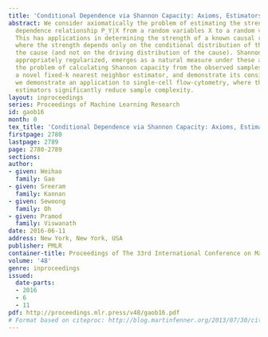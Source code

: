 ```yaml
---
title: 'Conditional Dependence via Shannon Capacity: Axioms, Estimators and Applications'
abstract: We consider axiomatically the problem of estimating the strength of a conditional
  dependence relationship P_Y|X from a random variables X to a random variable Y.
  This has applications in determining the strength of a known causal relationship,
  where the strength depends only on the conditional distribution of the effect given
  the cause (and not on the driving distribution of the cause). Shannon capacity,
  appropriately regularized, emerges as a natural measure under these axioms. We examine
  the problem of calculating Shannon capacity from the observed samples and propose
  a novel fixed-k nearest neighbor estimator, and demonstrate its consistency. Finally,
  we demonstrate an application to single-cell flow-cytometry, where the proposed
  estimators significantly reduce sample complexity.
layout: inproceedings
series: Proceedings of Machine Learning Research
id: gaob16
month: 0
tex_title: 'Conditional Dependence via Shannon Capacity: Axioms, Estimators and Applications'
firstpage: 2780
lastpage: 2789
page: 2780-2789
sections: 
author:
- given: Weihao
  family: Gao
- given: Sreeram
  family: Kannan
- given: Sewoong
  family: Oh
- given: Pramod
  family: Viswanath
date: 2016-06-11
address: New York, New York, USA
publisher: PMLR
container-title: Proceedings of The 33rd International Conference on Machine Learning
volume: '48'
genre: inproceedings
issued:
  date-parts:
  - 2016
  - 6
  - 11
pdf: http://proceedings.mlr.press/v48/gaob16.pdf
# Format based on citeproc: http://blog.martinfenner.org/2013/07/30/citeproc-yaml-for-bibliographies/
---
```

